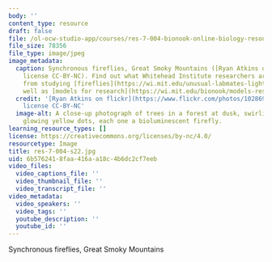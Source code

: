 ```yaml
---
body: ''
content_type: resource
draft: false
file: /ol-ocw-studio-app/courses/res-7-004-bionook-online-biology-resources-spring-2021/res-7-004-s22.jpg
file_size: 78356
file_type: image/jpeg
image_metadata:
  caption: Synchronous fireflies, Great Smoky Mountains ([Ryan Atkins on flickr](https://www.flickr.com/photos/102869498@N08/14371356196/),
    license CC-BY-NC). Find out what Whitehead Institute researchers are learning
    from studying [fireflies](https://wi.mit.edu/unusual-labmates-lighting-lab), as
    well as [models for research](https://wi.mit.edu/bionook/models-research).
  credit: '[Ryan Atkins on flickr](https://www.flickr.com/photos/102869498@N08/14371356196/),
    license CC-BY-NC'
  image-alt: A close-up photograph of trees in a forest at dusk, swirling with tiny
    glowing yellow dots, each one a bioluminescent firefly.
learning_resource_types: []
license: https://creativecommons.org/licenses/by-nc/4.0/
resourcetype: Image
title: res-7-004-s22.jpg
uid: 6b576241-8faa-416a-a18c-4b6dc2cf7eeb
video_files:
  video_captions_file: ''
  video_thumbnail_file: ''
  video_transcript_file: ''
video_metadata:
  video_speakers: ''
  video_tags: ''
  youtube_description: ''
  youtube_id: ''
---
```

Synchronous fireflies, Great Smoky Mountains